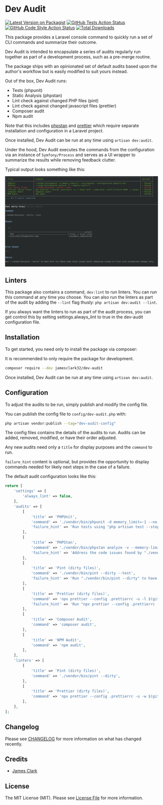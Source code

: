 # Dev Audit 

[![Latest Version on Packagist](https://img.shields.io/packagist/v/Jamesclark32/dev-audit.svg?style=flat-square)](https://packagist.org/packages/:vendor_slug/:package_slug)
[![GitHub Tests Action Status](https://img.shields.io/github/actions/workflow/status/Jamesclark32/dev-audit/run-tests.yml?branch=main&label=tests&style=flat-square)](https://github.com/:vendor_slug/:package_slug/actions?query=workflow%3Arun-tests+branch%3Amain)
[![GitHub Code Style Action Status](https://img.shields.io/github/actions/workflow/status/Jamesclark32/dev-audit/fix-php-code-style-issues.yml?branch=main&label=code%20style&style=flat-square)](https://github.com/:vendor_slug/:package_slug/actions?query=workflow%3A"Fix+PHP+code+style+issues"+branch%3Amain)
[![Total Downloads](https://img.shields.io/packagist/dt/Jamesclark32/dev-audit.svg?style=flat-square)](https://packagist.org/packages/:vendor_slug/:package_slug)

This package provides a Laravel console command to quickly run a set of CLI commands and summarize their outcome.

Dev Audit is intended to encapsulate a series of audits regularly run together as part of a development process, such as a pre-merge routine.

The package ships with an opinionated set of default audits based upon the author's workflow but is easily modified to suit yours instead.

Out of the box, Dev Audit runs:

- Tests (phpunit)
- Static Analysis (phpstan)
- Lint check against changed PHP files (pint)
- Lint check against changed javascript files (prettier)
- Composer audit
- Npm audit

Note that this includes [phpstan](https://github.com/larastan/larastan) and [prettier](https://github.com/prettier/prettier) which require separate installation and configuration in a Laravel project.

Once installed, Dev Audit can be run at any time using `artisan dev:audit`.

Under the hood, Dev Audit executes the commands from the configuration via an instance of `Symfony/Process` and serves as a UI wrapper to summarize the results while removing feedback clutter.

Typical output looks something like this:

![img.png](img.png)


## Linters

This package also contains a command, `dev:lint` to run linters. You can run this command at any time you choose. You can also run the linters as part of the audit by adding the `--lint` flag thusly: `php artisan dev:audit --lint`. 

If you always want the linters to run as part of the audit process, you can get control this by setting settings.always_lint to true in the dev-audit configuration file.

## Installation

To get started, you need only to install the package via composer:

It is recommended to only require the package for development.

```bash
composer require --dev jamesclark32/dev-audit
```

Once installed, Dev Audit can be run at any time using `artisan dev:audit`.

## Configuration

To adjust the audits to be run, simply publish and modify the config file. 

You can publish the config file to `config/dev-audit.php` with:

```bash
php artisan vendor:publish --tag="dev-audit-config"
```

The config files contains the details of the audits to run. Audits can be added, removed, modified, or have their order adjusted.

Any new audits need only a `title` for display purposes and the `command` to run.

`failure_hint` content is optional, but provides the opportunity to display commands needed for likely next steps in the case of a failure.

The default audit configuration looks like this:

```php
return [
    'settings' => [
        'always_lint' => false,
    ],
    'audits' => [
        [
            'title' => 'PHPUnit',
            'command' => './vendor/bin/phpunit -d memory_limit=-1 --no-progress --configuration phpunit.xml;',
            'failure_hint' => 'Run tests using "php artisan test --stop-on-error" to help discover code issues in isolation.',
        ],
        [
            'title' => 'PHPStan',
            'command' => './vendor/bin/phpstan analyze -v --memory-limit=-1',
            'failure_hint' => 'Address the code issues found by "./vendor/bin/phpstan analyze -v --memory-limit=-1", or adjust phpstan.neon to allow for them.',
        ],
        [
            'title' => 'Pint (dirty files)',
            'command' => './vendor/bin/pint --dirty --test',
            'failure_hint' => 'Run "./vendor/bin/pint --dirty" to have Pint fix these code style issues while remaining scoped to files with uncommited changes only.',
        ],
        [
            'title' => 'Prettier (dirty files)',
            'command' => 'npx prettier --config .prettierrc -u -l $(git diff --name-only --diff-filter=d | xargs)',
            'failure_hint' => 'Run "npx prettier --config .prettierrc -u -w $(git diff --name-only --diff-filter=d HEAD | xargs)" to have prettier fix these code style issues while remaining scoped to files with uncommited changes only.',
        ],
        [
            'title' => 'Composer Audit',
            'command' => 'composer audit',
        ],
        [
            'title' => 'NPM Audit',
            'command' => 'npm audit',
        ],
    ],
    'linters' => [
        [
            'title' => 'Pint (dirty files)',
            'command' => './vendor/bin/pint --dirty',
        ],
        [
            'title' => 'Prettier (dirty files)',
            'command' => 'npx prettier --config .prettierrc -u -w $(git diff --name-only --diff-filter=d | xargs)',
        ],
    ],
];
```

## Changelog

Please see [CHANGELOG](CHANGELOG.md) for more information on what has changed recently.

## Credits

- [James Clark](https://github.com/Jamesclark32)

## License

The MIT License (MIT). Please see [License File](LICENSE.md) for more information.
